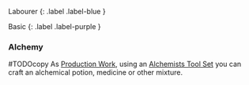 
Labourer
{: .label .label-blue }

Basic
{: .label .label-purple }
### Alchemy
#TODOcopy 
As [Production Work](Activities#Production%20Work), using an [Alchemists Tool Set](Example-Gear#Alchemists%20Tool%20Set) you can craft an alchemical potion, medicine or other mixture.